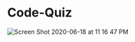 # Code-Quiz

![Screen Shot 2020-06-18 at 11 16 47 PM](https://user-images.githubusercontent.com/63524583/85094200-2f138d80-b1bc-11ea-8bcc-8079c816f725.png)
